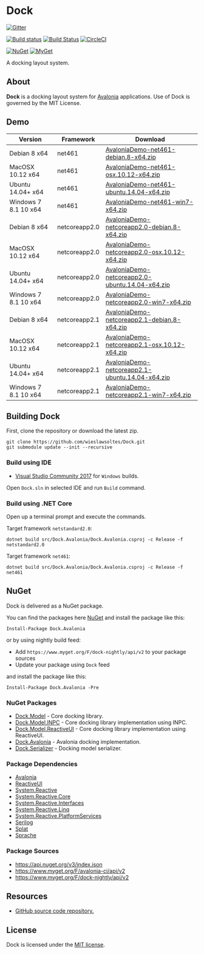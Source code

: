 # Dock

[![Gitter](https://badges.gitter.im/wieslawsoltes/Dock.svg)](https://gitter.im/wieslawsoltes/Dock?utm_source=badge&utm_medium=badge&utm_campaign=pr-badge)

[![Build status](https://ci.appveyor.com/api/projects/status/d77dburg3ckelv40/branch/master?svg=true)](https://ci.appveyor.com/project/wieslawsoltes/dock/branch/master)
[![Build Status](https://travis-ci.org/wieslawsoltes/Dock.svg?branch=master)](https://travis-ci.org/wieslawsoltes/Dock)
[![CircleCI](https://circleci.com/gh/wieslawsoltes/Dock/tree/master.svg?style=svg)](https://circleci.com/gh/wieslawsoltes/Dock/tree/master)

[![NuGet](https://img.shields.io/nuget/v/Dock.Model.svg)](https://www.nuget.org/packages/Dock.Model)
[![MyGet](https://img.shields.io/myget/dock-nightly/vpre/Dock.Model.svg?label=myget)](https://www.myget.org/gallery/dock-nightly) 

A docking layout system.

## About

**Dock** is a docking layout system for [Avalonia](https://github.com/AvaloniaUI/Avalonia) applications. Use of Dock is governed by the MIT License.

## Demo

| Version               | Framework      | Download                                                                                                                                                                                             |
|-----------------------|----------------|-------------------------------------------------------------------------------------------------------------------------------------------------------------------------------------------------------|
| Debian 8 x64          | net461         | [AvaloniaDemo-net461-debian.8-x64.zip](https://ci.appveyor.com/api/projects/wieslawsoltes/Dock/artifacts/artifacts/AvaloniaDemo-net461-debian.8-x64.zip?branch=master)                  |
| MacOSX 10.12 x64      | net461         | [AvaloniaDemo-net461-osx.10.12-x64.zip](https://ci.appveyor.com/api/projects/wieslawsoltes/Dock/artifacts/artifacts/AvaloniaDemo-net461-osx.10.12-x64.zip?branch=master)                  |
| Ubuntu 14.04+ x64     | net461         | [AvaloniaDemo-net461-ubuntu.14.04-x64.zip](https://ci.appveyor.com/api/projects/wieslawsoltes/Dock/artifacts/artifacts/AvaloniaDemo-net461-ubuntu.14.04-x64.zip?branch=master)                  |
| Windows 7 8.1 10 x64  | net461         | [AvaloniaDemo-net461-win7-x64.zip](https://ci.appveyor.com/api/projects/wieslawsoltes/Dock/artifacts/artifacts/AvaloniaDemo-net461-win7-x64.zip?branch=master)                  |
| Debian 8 x64          | netcoreapp2.0  | [AvaloniaDemo-netcoreapp2.0-debian.8-x64.zip](https://ci.appveyor.com/api/projects/wieslawsoltes/Dock/artifacts/artifacts/AvaloniaDemo-netcoreapp2.0-debian.8-x64.zip?branch=master)                  |
| MacOSX 10.12 x64      | netcoreapp2.0  | [AvaloniaDemo-netcoreapp2.0-osx.10.12-x64.zip](https://ci.appveyor.com/api/projects/wieslawsoltes/Dock/artifacts/artifacts/AvaloniaDemo-netcoreapp2.0-osx.10.12-x64.zip?branch=master)                  |
| Ubuntu 14.04+ x64     | netcoreapp2.0  | [AvaloniaDemo-netcoreapp2.0-ubuntu.14.04-x64.zip](https://ci.appveyor.com/api/projects/wieslawsoltes/Dock/artifacts/artifacts/AvaloniaDemo-netcoreapp2.0-ubuntu.14.04-x64.zip?branch=master)                  |
| Windows 7 8.1 10 x64  | netcoreapp2.0  | [AvaloniaDemo-netcoreapp2.0-win7-x64.zip](https://ci.appveyor.com/api/projects/wieslawsoltes/Dock/artifacts/artifacts/AvaloniaDemo-netcoreapp2.0-win7-x64.zip?branch=master)                  |
| Debian 8 x64          | netcoreapp2.1  | [AvaloniaDemo-netcoreapp2.1-debian.8-x64.zip](https://ci.appveyor.com/api/projects/wieslawsoltes/Dock/artifacts/artifacts/AvaloniaDemo-netcoreapp2.1-debian.8-x64.zip?branch=master)                  |
| MacOSX 10.12 x64      | netcoreapp2.1  | [AvaloniaDemo-netcoreapp2.1-osx.10.12-x64.zip](https://ci.appveyor.com/api/projects/wieslawsoltes/Dock/artifacts/artifacts/AvaloniaDemo-netcoreapp2.1-osx.10.12-x64.zip?branch=master)                  |
| Ubuntu 14.04+ x64     | netcoreapp2.1  | [AvaloniaDemo-netcoreapp2.1-ubuntu.14.04-x64.zip](https://ci.appveyor.com/api/projects/wieslawsoltes/Dock/artifacts/artifacts/AvaloniaDemo-netcoreapp2.1-ubuntu.14.04-x64.zip?branch=master)                  |
| Windows 7 8.1 10 x64  | netcoreapp2.1  | [AvaloniaDemo-netcoreapp2.1-win7-x64.zip](https://ci.appveyor.com/api/projects/wieslawsoltes/Dock/artifacts/artifacts/AvaloniaDemo-netcoreapp2.1-win7-x64.zip?branch=master)                  |

## Building Dock

First, clone the repository or download the latest zip.
```
git clone https://github.com/wieslawsoltes/Dock.git
git submodule update --init --recursive
```

### Build using IDE

* [Visual Studio Community 2017](https://www.visualstudio.com/pl/vs/community/) for `Windows` builds.

Open `Dock.sln` in selected IDE and run `Build` command.

### Build using .NET Core

Open up a terminal prompt and execute the commands.

Target framework `netstandard2.0`:
```
dotnet build src/Dock.Avalonia/Dock.Avalonia.csproj -c Release -f netstandard2.0
```

Target framework `net461`:
```
dotnet build src/Dock.Avalonia/Dock.Avalonia.csproj -c Release -f net461
```

## NuGet

Dock is delivered as a NuGet package.

You can find the packages here [NuGet](https://www.nuget.org/packages/Dock.Avalonia/) and install the package like this:

`Install-Package Dock.Avalonia`

or by using nightly build feed:
* Add `https://www.myget.org/F/dock-nightly/api/v2` to your package sources
* Update your package using `Dock` feed

and install the package like this:

`Install-Package Dock.Avalonia -Pre`

### NuGet Packages

* [Dock.Model](https://www.nuget.org/packages/Dock.Model/) - Core docking library.
* [Dock.Model.INPC](https://www.nuget.org/packages/Dock.Model.INPC/) - Core docking library implementation using INPC.
* [Dock.Model.ReactiveUI](https://www.nuget.org/packages/Dock.Model.ReactiveUI/) - Core docking library implementation using ReactiveUI.
* [Dock.Avalonia](https://www.nuget.org/packages/Dock.Avalonia/) - Avalonia docking implementation.
* [Dock.Serializer](https://www.nuget.org/packages/Dock.Serializer/) - Docking model serializer.

### Package Dependencies

* [Avalonia](https://www.nuget.org/packages/Avalonia/)
* [ReactiveUI](https://www.nuget.org/packages/ReactiveUI/)
* [System.Reactive](https://www.nuget.org/packages/System.Reactive/)
* [System.Reactive.Core](https://www.nuget.org/packages/System.Reactive.Core/)
* [System.Reactive.Interfaces](https://www.nuget.org/packages/System.Reactive.Interfaces/)
* [System.Reactive.Linq](https://www.nuget.org/packages/System.Reactive.Linq/)
* [System.Reactive.PlatformServices](https://www.nuget.org/packages/System.Reactive.PlatformServices/)
* [Serilog](https://www.nuget.org/packages/Serilog/)
* [Splat](https://www.nuget.org/packages/Splat/)
* [Sprache](https://www.nuget.org/packages/Sprache/)

### Package Sources

* https://api.nuget.org/v3/index.json
* https://www.myget.org/F/avalonia-ci/api/v2
* https://www.myget.org/F/dock-nightly/api/v2

## Resources

* [GitHub source code repository.](https://github.com/wieslawsoltes/Dock)

## License

Dock is licensed under the [MIT license](LICENSE.TXT).
